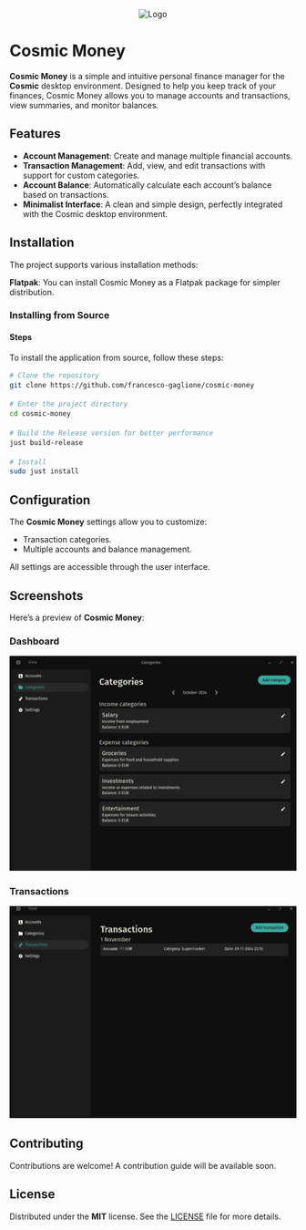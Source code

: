 <p align="center">
  <img src="https://github.com/francesco-gaglione/cosmic-money/blob/main/res/icons/hicolor/256x256/apps/com.francescogaglione.cosmicmoney.png?raw=true" alt="Logo" width="200px">
</p>

# Cosmic Money

**Cosmic Money** is a simple and intuitive personal finance manager for the **Cosmic** desktop environment.
Designed to help you keep track of your finances, Cosmic Money allows you to manage accounts and transactions, view summaries, and monitor balances.

## Features

- **Account Management**: Create and manage multiple financial accounts.
- **Transaction Management**: Add, view, and edit transactions with support for custom categories.
- **Account Balance**: Automatically calculate each account’s balance based on transactions.
- **Minimalist Interface**: A clean and simple design, perfectly integrated with the Cosmic desktop environment.

## Installation

The project supports various installation methods:

**Flatpak**: You can install Cosmic Money as a Flatpak package for simpler distribution.

### Installing from Source

#### Steps

To install the application from source, follow these steps:

```bash
# Clone the repository
git clone https://github.com/francesco-gaglione/cosmic-money

# Enter the project directory
cd cosmic-money

# Build the Release version for better performance
just build-release

# Install
sudo just install
```

## Configuration

The **Cosmic Money** settings allow you to customize:

- Transaction categories.
- Multiple accounts and balance management.

All settings are accessible through the user interface.

## Screenshots

Here’s a preview of **Cosmic Money**:

### Dashboard

![Screenshot of categories](./res/screenshots/categories.png)

### Transactions

![Screenshot of transactions](./res/screenshots/transactions.png)

## Contributing

Contributions are welcome! A contribution guide will be available soon.

## License

Distributed under the **MIT** license. See the [LICENSE](./LICENSE) file for more details.
